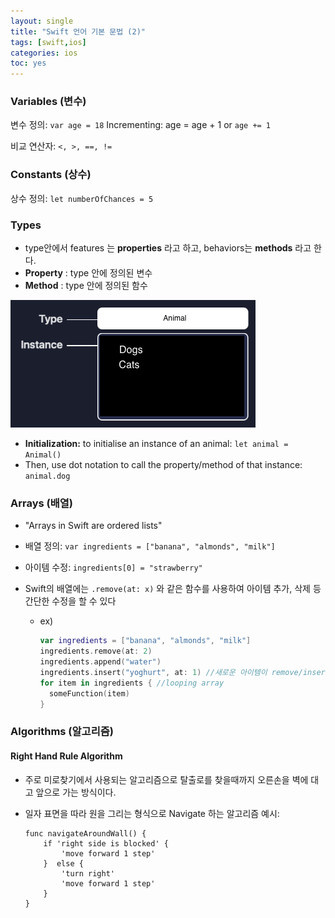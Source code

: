 ```yaml
---
layout: single
title: "Swift 언어 기본 문법 (2)"
tags: [swift,ios]
categories: ios
toc: yes
---
```


### Variables (변수)

변수 정의:  `var age = 18`
Incrementing: age = age + 1 or `age += 1`

비교 연산자: `<, >, ==, !=`

### Constants (상수)

상수 정의: `let numberOfChances = 5`

### Types 

- type안에서 features 는 **properties** 라고 하고, behaviors는  **methods** 라고 한다.
- **Property** : type 안에 정의된 변수
- **Method** : type 안에 정의된 함수

![image-20210704032159488](/assets/images/image-20210704032159488.png)

- **Initialization:** to initialise an instance of an animal: `let animal = Animal()`
- Then, use dot notation to call the property/method of that instance: `animal.dog` 

### Arrays (배열)

- "Arrays in Swift are ordered lists"

- 배열 정의:  `var ingredients = ["banana", "almonds", "milk"]`

- 아이템 수정: `ingredients[0] = "strawberry"`

- Swift의 배열에는 `.remove(at: x)` 와 같은 함수를 사용하여 아이템 추가, 삭제 등 간단한 수정을 할 수 있다

  - ex) 

    ```swift
    var ingredients = ["banana", "almonds", "milk"]
    ingredients.remove(at: 2)
    ingredients.append("water")
    ingredients.insert("yoghurt", at: 1) //새로운 아이템이 remove/insert 되면 그 이후 아이템의 인덱스들은 자동으로 바뀐다.
    for item in ingredients { //looping array
      someFunction(item)
    }
    ```

    

### Algorithms (알고리즘)

#### Right Hand Rule Algorithm

- 주로 미로찾기에서 사용되는 알고리즘으로 탈출로를 찾을때까지 오른손을 벽에 대고 앞으로 가는 방식이다.

- 일자 표면을 따라 원을 그리는 형식으로 Navigate 하는 알고리즘 예시:

  ```pseudocode
  func navigateAroundWall() {
      if 'right side is blocked' {
          'move forward 1 step'
      }  else {
          'turn right'
          'move forward 1 step'
      }
  }
  ```

  

